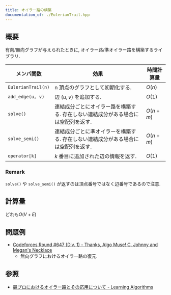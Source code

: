 ```yaml
---
title: オイラー路の構築
documentation_of: ./EulerianTrail.hpp
---
```


## 概要
有向/無向グラフが与えられたときに, オイラー路/準オイラー路を構築するライブラリ.

| メンバ関数         | 効果                                                                              | 時間計算量 |
| ------------------ | --------------------------------------------------------------------------------- | ---------- |
| `EulerianTrail(n)` | n 頂点のグラフとして初期化する.                                                   | $O(n)$     |
| `add_edge(u, v)`   | 辺 $(u, v)$ を追加する.                                                           | $O(1)$     |
| `solve()`          | 連結成分ごとにオイラー路を構築する. 存在しない連結成分がある場合には空配列を返す. | $O(n + m)$ |
| `solve_semi()`     | 連結成分ごとに準オイラーを構築する. 存在しない連結成分がある場合には空配列を返す. | $O(n + m)$ |
| `operator[k]`      | $k$ 番目に追加された辺の情報を返す.                                               | $O(1)$     |

### Remark
`solve()` や `solve_semi()` が返すのは頂点番号ではなく辺番号であるので注意.

## 計算量
どれも$O(V+E)$

## 問題例
- [Codeforces Round #647 (Div. 1) - Thanks, Algo Muse! C. Johnny and Megan's Necklace](https://codeforces.com/contest/1361/problem/C)
  - 無向グラフにおけるオイラー路の復元.

## 参照
- [競プロにおけるオイラー路とその応用について - Learning Algorithms](https://kokiymgch.hatenablog.com/entry/2017/12/07/193238)
